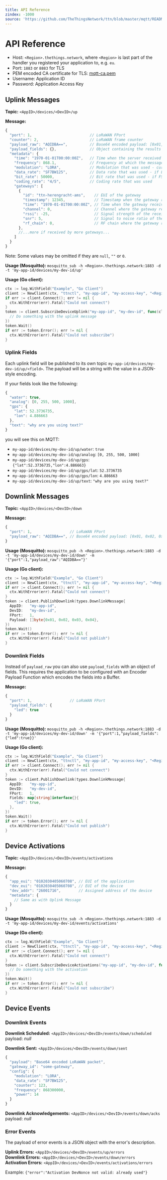 ```yaml
---
title: API Reference
zindex: -1000
source: 'https://github.com/TheThingsNetwork/ttn/blob/master/mqtt/README.md'
---
```


# API Reference

* Host: `<Region>.thethings.network`, where `<Region>` is last part of the handler you registered your application to, e.g. `eu`.
* Port: `1883` or `8883` for TLS
* PEM encoded CA certificate for TLS: [mqtt-ca.pem](https://preview.console.thethingsnetwork.org/mqtt-ca.pem)
* Username: Application ID
* Password: Application Access Key

## Uplink Messages

**Topic:** `<AppID>/devices/<DevID>/up`

**Message:**

```js
{
  "port": 1,                          // LoRaWAN FPort
  "counter": 2,                       // LoRaWAN frame counter
  "payload_raw": "AQIDBA==",          // Base64 encoded payload: [0x01, 0x02, 0x03, 0x04]
  "payload_fields": {},               // Object containing the results from the payload functions - left out when empty
  "metadata": {
    "time": "1970-01-01T00:00:00Z",   // Time when the server received the message
    "frequency": 868.1,               // Frequency at which the message was sent
    "modulation": "LORA",             // Modulation that was used - currently only LORA. In the future we will support FSK as well
    "data_rate": "SF7BW125",          // Data rate that was used - if LORA modulation
    "bit_rate": 50000,                // Bit rate that was used - if FSK modulation
    "coding_rate": "4/5",             // Coding rate that was used
    "gateways": [
      {
        "id": "ttn-herengracht-ams",    // EUI of the gateway
        "timestamp": 12345,             // Timestamp when the gateway received the message
        "time": "1970-01-01T00:00:00Z", // Time when the gateway received the message - left out when gateway does not have synchronized time 
        "channel": 0,                   // Channel where the gateway received the message
        "rssi": -25,                    // Signal strength of the received message
        "snr": 5,                       // Signal to noise ratio of the received message
        "rf_chain": 0,                  // RF chain where the gateway received the message
      },
      //...more if received by more gateways...
    ]
  }
}
```

Note: Some values may be omitted if they are `null`, `""` or `0`.

**Usage (Mosquitto):** `mosquitto_sub -h <Region>.thethings.network:1883 -d -t 'my-app-id/devices/my-dev-id/up'`

**Usage (Go client):**

```go
ctx := log.WithField("Example", "Go Client")
client := NewClient(ctx, "ttnctl", "my-app-id", "my-access-key", "<Region>.thethings.network:1883")
if err := client.Connect(); err != nil {
  ctx.WithError(err).Fatal("Could not connect")
}
token := client.SubscribeDeviceUplink("my-app-id", "my-dev-id", func(client Client, appID string, devID string, req types.UplinkMessage) {
  // Do something with the uplink message
})
token.Wait()
if err := token.Error(); err != nil {
  ctx.WithError(err).Fatal("Could not subscribe")
}
```

### Uplink Fields

Each uplink field will be published to its own topic `my-app-id/devices/my-dev-id/up/<field>`. The payload will be a string with the value in a JSON-style encoding. 

If your fields look like the following:

```js
{
  "water": true,
  "analog": [0, 255, 500, 1000],
  "gps": {
    "lat": 52.3736735,
    "lon": 4.886663
  },
  "text": "why are you using text?"
}
```

you will see this on MQTT:

* `my-app-id/devices/my-dev-id/up/water`: `true`
* `my-app-id/devices/my-dev-id/up/analog`: `[0, 255, 500, 1000]`
* `my-app-id/devices/my-dev-id/up/gps`: `{"lat":52.3736735,"lon":4.886663}`
* `my-app-id/devices/my-dev-id/up/gps/lat`: `52.3736735`
* `my-app-id/devices/my-dev-id/up/gps/lon`: `4.886663`
* `my-app-id/devices/my-dev-id/up/text`: `"why are you using text?"`

## Downlink Messages

**Topic:** `<AppID>/devices/<DevID>/down`

**Message:**

```js
{
  "port": 1,                 // LoRaWAN FPort
  "payload_raw": "AQIDBA==", // Base64 encoded payload: [0x01, 0x02, 0x03, 0x04]
}
```

**Usage (Mosquitto):** `mosquitto_pub -h <Region>.thethings.network:1883 -d -t 'my-app-id/devices/my-dev-id/down' -m '{"port":1,"payload_raw":"AQIDBA=="}'`

**Usage (Go client):**

```go
ctx := log.WithField("Example", "Go Client")
client := NewClient(ctx, "ttnctl", "my-app-id", "my-access-key", "<Region>.thethings.network:1883")
if err := client.Connect(); err != nil {
  ctx.WithError(err).Fatal("Could not connect")
}
token := client.PublishDownlink(types.DownlinkMessage{
  AppID:   "my-app-id",
  DevID:   "my-dev-id",
  FPort:   1,
  Payload: []byte{0x01, 0x02, 0x03, 0x04},
})
token.Wait()
if err := token.Error(); err != nil {
  ctx.WithError(err).Fatal("Could not publish")
}
```

### Downlink Fields

Instead of `payload_raw` you can also use `payload_fields` with an object of fields. This requires the application to be configured with an Encoder Payload Function which encodes the fields into a Buffer.

**Message:**

```js
{
  "port": 1,                 // LoRaWAN FPort
  "payload_fields": {
    "led": true
  }
}
```

**Usage (Mosquitto):** `mosquitto_pub -h <Region>.thethings.network:1883 -d -t 'my-app-id/devices/my-dev-id/down' -m '{"port":1,"payload_fields":{"led":true}}'`

**Usage (Go client):**

```go
ctx := log.WithField("Example", "Go Client")
client := NewClient(ctx, "ttnctl", "my-app-id", "my-access-key", "<Region>.thethings.network:1883")
if err := client.Connect(); err != nil {
  ctx.WithError(err).Fatal("Could not connect")
}
token := client.PublishDownlink(types.DownlinkMessage{
  AppID:   "my-app-id",
  DevID:   "my-dev-id",
  FPort:   1,
  Fields: map[string]interface{}{
    "led": true,
  },
})
token.Wait()
if err := token.Error(); err != nil {
  ctx.WithError(err).Fatal("Could not publish")
}
```

## Device Activations

**Topic:** `<AppID>/devices/<DevID>/events/activations`

**Message:**

```js
{
  "app_eui": "0102030405060708", // EUI of the application
  "dev_eui": "0102030405060708", // EUI of the device
  "dev_addr": "26001716",        // Assigned address of the device
  "metadata": {
    // Same as with Uplink Message
  }
}
```

**Usage (Mosquitto):** `mosquitto_sub -h <Region>.thethings.network:1883 -d -t 'my-app-id/devices/my-dev-id/events/activations'`

**Usage (Go client):**

```go
ctx := log.WithField("Example", "Go Client")
client := NewClient(ctx, "ttnctl", "my-app-id", "my-access-key", "<Region>.thethings.network:1883")
if err := client.Connect(); err != nil {
  ctx.WithError(err).Fatal("Could not connect")
}
token := client.SubscribeDeviceActivations("my-app-id", "my-dev-id", func(client Client, appID string, devID string, req Activation) {
  // Do something with the activation
})
token.Wait()
if err := token.Error(); err != nil {
  ctx.WithError(err).Fatal("Could not subscribe")
}
```

## Device Events

### Downlink Events

**Downlink Scheduled:** `<AppID>/devices/<DevID>/events/down/scheduled`  
payload: _null_

**Downlink Sent:** `<AppID>/devices/<DevID>/events/down/sent`  

```js
{
  "payload": "Base64 encoded LoRaWAN packet",
  "gateway_id": "some-gateway",
  "config": {
    "modulation": "LORA",
    "data_rate": "SF7BW125",
    "counter": 123,
    "frequency": 868300000,
    "power": 14
  }
}
```

**Downlink Acknowledgements:** `<AppID>/devices/<DevID>/events/down/acks`   
payload: _null_

### Error Events

The payload of error events is a JSON object with the error's description.

**Uplink Errors:** `<AppID>/devices/<DevID>/events/up/errors`  
**Downlink Errors:** `<AppID>/devices/<DevID>/events/down/errors`  
**Activation Errors:** `<AppID>/devices/<DevID>/events/activations/errors`  

Example: `{"error":"Activation DevNonce not valid: already used"}`
